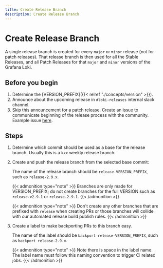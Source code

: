 ```yaml
---
title: Create Release Branch
description: Create Release Branch
---
```

# Create Release Branch

A single release branch is created for every `major` or `minor` release (not for patch releases). That release
branch is then used for all the Stable Releases, and all Patch Releases for that `major` and `minor` versions of the Grafana Loki.

## Before you begin

1. Determine the [VERSION_PREFIX]({{< relref "./concepts/version" >}}).
1. Announce about the upcoming release in `#loki-releases` internal slack channel.
1. Skip this announcement for a patch release. Create an issue to communicate beginning of the release process with the community. Example issue [here](https://github.com/grafana/loki/issues/10468).

## Steps

1. Determine which commit should be used as a base for the release branch. Usually this is a `kxx` weekly release branch.

1. Create and push the release branch from the selected base commit:

    The name of the release branch should be `release-VERSION_PREFIX`, such as `release-2.9.x`.

	{{< admonition type="note" >}}
	Branches are only made for VERSION_PREFIX; do not create branches for the full VERSION such as `release-v2.9.1` or `release-2.9.1`.
	{{< /admonition >}}

	{{< admonition type="note" >}}
	Don't create any other branches that are prefixed with `release` when creating PRs or those branches will collide with our automated release build publish rules.
	{{< /admonition >}}

1. Create a label to make backporting PRs to this branch easy.

   The name of the label should be `backport release-VERSION_PREFIX`, such as `backport release-2.9.x`.

	{{< admonition type="note" >}}
	Note there is space in the label name. The label name must follow this naming convention to trigger CI related jobs.
	{{< /admonition >}}
